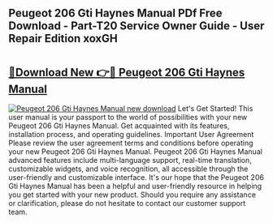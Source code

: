 ## Peugeot 206 Gti Haynes Manual PDf Free Download - Part-T20 Service Owner Guide - User Repair Edition xoxGH

# <h2><a href="http://bc70988.oget.top/?id=Peugeot+206+Gti+Haynes+Manual">🔗Download New 👉🔴 Peugeot 206 Gti Haynes Manual</a></h2>

[![Peugeot 206 Gti Haynes Manual new download](https://i.imgur.com/5g1atiW.png)](http://bc70988.oget.top/?id=Peugeot+206+Gti+Haynes+Manual)
Let's Get Started! This user manual is your passport to the world of possibilities with your new Peugeot 206 Gti Haynes Manual. Get acquainted with its features, installation process, and operating guidelines. Important User Agreement Please review the user agreement terms and conditions before operating your new Peugeot 206 Gti Haynes Manual. Peugeot 206 Gti Haynes Manual advanced features include multi-language support, real-time translation, customizable widgets, and voice recognition, all accessible through the user-friendly and customizable interface. It's our hope that the Peugeot 206 Gti Haynes Manual has been a helpful and user-friendly resource in helping you get started with your new product. Should you require any assistance or clarification, please do not hesitate to contact our customer support team.
